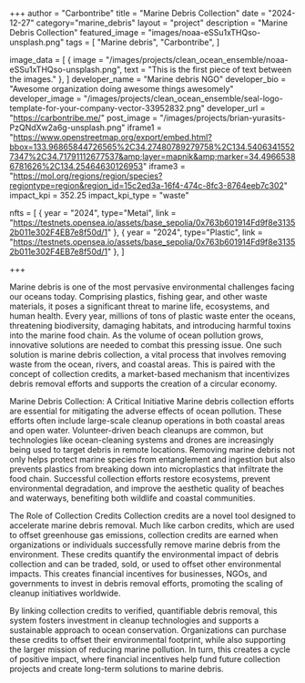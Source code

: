 +++
author = "Carbontribe"
title = "Marine Debris Collection"
date = "2024-12-27"
category="marine_debris"
layout = "project"
description = "Marine Debris Collection"
featured_image = "images/noaa-eSSu1xTHQso-unsplash.png"
tags = [
    "Marine debris",
    "Carbontribe",
]

image_data = [
  { image = "/images/projects/clean_ocean_ensemble/noaa-eSSu1xTHQso-unsplash.png", text = "This is the first piece of text between the images." },
]
developer_name = "Marine debris NGO"
developer_bio = "Awesome organization doing awesome things awesomely"
developer_image = "/images/projects/clean_ocean_ensemble/seal-logo-template-for-your-company-vector-33952832.png"
developer_url = "https://carbontribe.me/"
post_image = "/images/projects/brian-yurasits-PzQNdXw2a6g-unsplash.png"
iframe1 = "https://www.openstreetmap.org/export/embed.html?bbox=133.96865844726565%2C34.27480789279758%2C134.54063415527347%2C34.71791112677537&amp;layer=mapnik&amp;marker=34.49665386781626%2C134.25464630126953"
iframe3 = "https://mol.org/regions/region/species?regiontype=region&region_id=15c2ed3a-16f4-474c-8fc3-8764eeb7c302"
impact_kpi = 352.25
impact_kpi_type = "waste"

nfts = [
  { year = "2024", type="Metal", link = "https://testnets.opensea.io/assets/base_sepolia/0x763b601914Fd9f8e31352b011e302F4EB7e8f50d/1" },
  { year = "2024", type="Plastic", link = "https://testnets.opensea.io/assets/base_sepolia/0x763b601914Fd9f8e31352b011e302F4EB7e8f50d/1" },
]

+++

Marine debris is one of the most pervasive environmental challenges facing our oceans today. Comprising plastics, fishing gear, and other waste materials, it poses a significant threat to marine life, ecosystems, and human health. Every year, millions of tons of plastic waste enter the oceans, threatening biodiversity, damaging habitats, and introducing harmful toxins into the marine food chain. As the volume of ocean pollution grows, innovative solutions are needed to combat this pressing issue. One such solution is marine debris collection, a vital process that involves removing waste from the ocean, rivers, and coastal areas. This is paired with the concept of collection credits, a market-based mechanism that incentivizes debris removal efforts and supports the creation of a circular economy.

Marine Debris Collection: A Critical Initiative
Marine debris collection efforts are essential for mitigating the adverse effects of ocean pollution. These efforts often include large-scale cleanup operations in both coastal areas and open water. Volunteer-driven beach cleanups are common, but technologies like ocean-cleaning systems and drones are increasingly being used to target debris in remote locations. Removing marine debris not only helps protect marine species from entanglement and ingestion but also prevents plastics from breaking down into microplastics that infiltrate the food chain. Successful collection efforts restore ecosystems, prevent environmental degradation, and improve the aesthetic quality of beaches and waterways, benefiting both wildlife and coastal communities.

The Role of Collection Credits
Collection credits are a novel tool designed to accelerate marine debris removal. Much like carbon credits, which are used to offset greenhouse gas emissions, collection credits are earned when organizations or individuals successfully remove marine debris from the environment. These credits quantify the environmental impact of debris collection and can be traded, sold, or used to offset other environmental impacts. This creates financial incentives for businesses, NGOs, and governments to invest in debris removal efforts, promoting the scaling of cleanup initiatives worldwide.

By linking collection credits to verified, quantifiable debris removal, this system fosters investment in cleanup technologies and supports a sustainable approach to ocean conservation. Organizations can purchase these credits to offset their environmental footprint, while also supporting the larger mission of reducing marine pollution. In turn, this creates a cycle of positive impact, where financial incentives help fund future collection projects and create long-term solutions to marine debris.